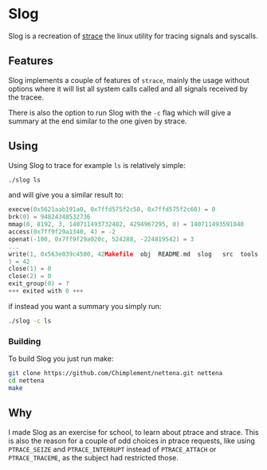 # Slog
Slog is a recreation of [strace](https://strace.io/) the linux utility for tracing signals and syscalls.

## Features
Slog implements a couple of features of `strace`, mainly the usage without options where it will list all system calls called and all signals received by the tracee.

There is also the option to run Slog with the `-c` flag which will give a summary at the end similar to the one given by strace.

## Using
Using Slog to trace for example `ls` is relatively simple:
```bash
./slog ls
```
and will give you a similar result to:
```c
execve(0x5621aab191a0, 0x7ffd575f2c50, 0x7ffd575f2c60) = 0
brk(0) = 94824348532736
mmap(0, 8192, 3, 140711493732402, 4294967295, 0) = 140711493591040
access(0x7ff9f29a1340, 4) = -2
openat(-100, 0x7ff9f29a020c, 524288, -224819542) = 3
...
write(1, 0x563e039c4500, 42Makefile  obj  README.md  slog	src  tools
) = 42
close(1) = 0
close(2) = 0
exit_group(0) = ?
+++ exited with 0 +++
```
if instead you want a summary you simply run:
```bash
./slog -c ls
```

### Building
To build Slog you just run make:
```bash
git clone https://github.com/Chimplement/nettena.git nettena
cd nettena
make
```

## Why
I made Slog as an exercise for school, to learn about ptrace and strace. This is also the reason for a couple of odd choices in ptrace requests, like using `PTRACE_SEIZE` and `PTRACE_INTERRUPT` instead of `PTRACE_ATTACH` or `PTRACE_TRACEME`, as the subject had restricted those.